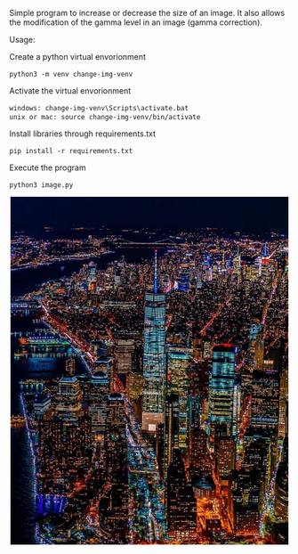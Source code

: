 Simple program to increase or decrease the size of an image. It also allows the modification of the gamma level in an image (gamma correction).

Usage:

Create a python virtual envorionment
```console
python3 -m venv change-img-venv
```

Activate the virtual envorionment
```console
windows: change-img-venv\Scripts\activate.bat
unix or mac: source change-img-venv/bin/activate
```

Install libraries through requirements.txt
```console
pip install -r requirements.txt
```

Execute the program
```console
python3 image.py
```

<p align="center">
  <img
    alt="Original"
    src=https://github.com/ReinaldoSalla/change-img-size-and-gamma/blob/master/imgs/img.jpg
    width=500
  />
</p>

<p align="center"
  <img
    alt="Original"
    src=https://github.com/ReinaldoSalla/change-img-size-and-gamma/blob/master/imgs/img-gamma(3)-resized(1000x1000).jpg
    width=1000
  />
</p>
